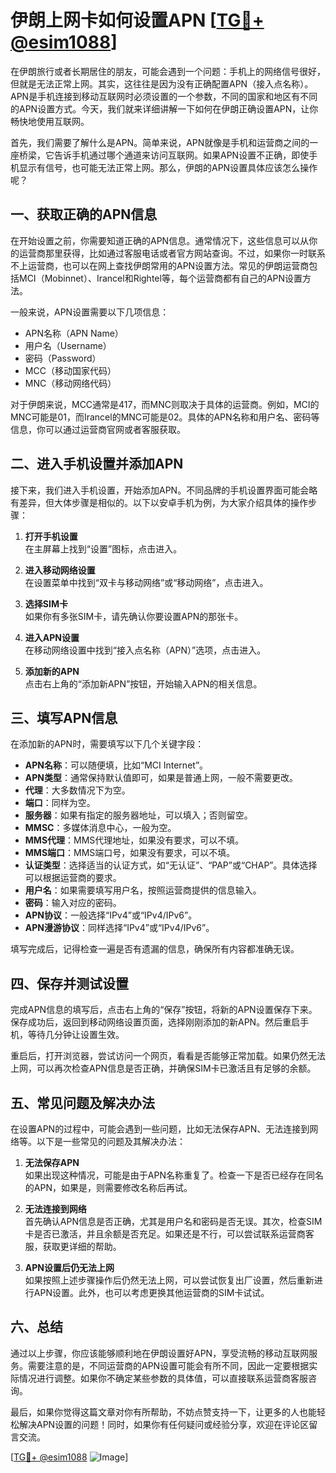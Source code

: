 # 伊朗上网卡如何设置APN [[TG💪+ @esim1088](https://t.me/s/esim1088)]

在伊朗旅行或者长期居住的朋友，可能会遇到一个问题：手机上的网络信号很好，但就是无法正常上网。其实，这往往是因为没有正确配置APN（接入点名称）。APN是手机连接到移动互联网时必须设置的一个参数，不同的国家和地区有不同的APN设置方式。今天，我们就来详细讲解一下如何在伊朗正确设置APN，让你畅快地使用互联网。

首先，我们需要了解什么是APN。简单来说，APN就像是手机和运营商之间的一座桥梁，它告诉手机通过哪个通道来访问互联网。如果APN设置不正确，即使手机显示有信号，也可能无法正常上网。那么，伊朗的APN设置具体应该怎么操作呢？

## 一、获取正确的APN信息

在开始设置之前，你需要知道正确的APN信息。通常情况下，这些信息可以从你的运营商那里获得，比如通过客服电话或者官方网站查询。不过，如果你一时联系不上运营商，也可以在网上查找伊朗常用的APN设置方法。常见的伊朗运营商包括MCI（Mobinnet）、Irancel和Rightel等，每个运营商都有自己的APN设置方法。

一般来说，APN设置需要以下几项信息：
- APN名称（APN Name）
- 用户名（Username）
- 密码（Password）
- MCC（移动国家代码）
- MNC（移动网络代码）

对于伊朗来说，MCC通常是417，而MNC则取决于具体的运营商。例如，MCI的MNC可能是01，而Irancel的MNC可能是02。具体的APN名称和用户名、密码等信息，你可以通过运营商官网或者客服获取。

## 二、进入手机设置并添加APN

接下来，我们进入手机设置，开始添加APN。不同品牌的手机设置界面可能会略有差异，但大体步骤是相似的。以下以安卓手机为例，为大家介绍具体的操作步骤：

1. **打开手机设置**  
   在主屏幕上找到“设置”图标，点击进入。

2. **进入移动网络设置**  
   在设置菜单中找到“双卡与移动网络”或“移动网络”，点击进入。

3. **选择SIM卡**  
   如果你有多张SIM卡，请先确认你要设置APN的那张卡。

4. **进入APN设置**  
   在移动网络设置中找到“接入点名称（APN）”选项，点击进入。

5. **添加新的APN**  
   点击右上角的“添加新APN”按钮，开始输入APN的相关信息。

## 三、填写APN信息

在添加新的APN时，需要填写以下几个关键字段：

- **APN名称**：可以随便填，比如“MCI Internet”。
- **APN类型**：通常保持默认值即可，如果是普通上网，一般不需要更改。
- **代理**：大多数情况下为空。
- **端口**：同样为空。
- **服务器**：如果有指定的服务器地址，可以填入；否则留空。
- **MMSC**：多媒体消息中心，一般为空。
- **MMS代理**：MMS代理地址，如果没有要求，可以不填。
- **MMS端口**：MMS端口号，如果没有要求，可以不填。
- **认证类型**：选择适当的认证方式，如“无认证”、“PAP”或“CHAP”。具体选择可以根据运营商的要求。
- **用户名**：如果需要填写用户名，按照运营商提供的信息输入。
- **密码**：输入对应的密码。
- **APN协议**：一般选择“IPv4”或“IPv4/IPv6”。
- **APN漫游协议**：同样选择“IPv4”或“IPv4/IPv6”。

填写完成后，记得检查一遍是否有遗漏的信息，确保所有内容都准确无误。

## 四、保存并测试设置

完成APN信息的填写后，点击右上角的“保存”按钮，将新的APN设置保存下来。保存成功后，返回到移动网络设置页面，选择刚刚添加的新APN。然后重启手机，等待几分钟让设置生效。

重启后，打开浏览器，尝试访问一个网页，看看是否能够正常加载。如果仍然无法上网，可以再次检查APN信息是否正确，并确保SIM卡已激活且有足够的余额。

## 五、常见问题及解决办法

在设置APN的过程中，可能会遇到一些问题，比如无法保存APN、无法连接到网络等。以下是一些常见的问题及其解决办法：

1. **无法保存APN**  
   如果出现这种情况，可能是由于APN名称重复了。检查一下是否已经存在同名的APN，如果是，则需要修改名称后再试。

2. **无法连接到网络**  
   首先确认APN信息是否正确，尤其是用户名和密码是否无误。其次，检查SIM卡是否已激活，并且余额是否充足。如果还是不行，可以尝试联系运营商客服，获取更详细的帮助。

3. **APN设置后仍无法上网**  
   如果按照上述步骤操作后仍然无法上网，可以尝试恢复出厂设置，然后重新进行APN设置。此外，也可以考虑更换其他运营商的SIM卡试试。

## 六、总结

通过以上步骤，你应该能够顺利地在伊朗设置好APN，享受流畅的移动互联网服务。需要注意的是，不同运营商的APN设置可能会有所不同，因此一定要根据实际情况进行调整。如果你不确定某些参数的具体值，可以直接联系运营商客服咨询。

最后，如果你觉得这篇文章对你有所帮助，不妨点赞支持一下，让更多的人也能轻松解决APN设置的问题！同时，如果你有任何疑问或经验分享，欢迎在评论区留言交流。

[[TG💪+ @esim1088](https://t.me/s/esim1088) ![Image](https://i.postimg.cc/4NQfJmqS/Snipaste-2025-05-13-00-14-12.png)]